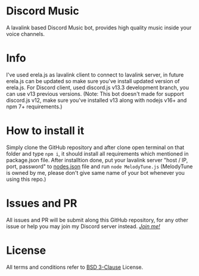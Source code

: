 # Discord Music
A lavalink based Discord Music bot, provides high quality music inside your voice channels.

# Info
I've used erela.js as lavalink client to connect to lavalink server, in future erela.js can be updated so make sure you've install updated version of erela.js. For Discord client, used discord.js v13.3 development branch, you can use v13 previous versions. (Note: This bot doesn't made for support discord.js v12, make sure you've installed v13 along with nodejs v16+ and npm 7+ requirements.)

# How to install it
Simply clone the GitHub repository and after clone open terminal on that folder and type `npm i`, it should install all requirements which mentioned in package.json file. After installtion done, put your lavalink server "host / IP, port, password" to [nodes.json](https://github.com/Dacydl/Discord-Music/blob/main/json/nodes.json) file and run `node MelodyTune.js` (MelodyTune is owned by me, please don't give same name of your bot whenever you using this repo.)

# Issues and PR
All issues and PR will be submit along this GitHub repository, for any other issue or help you may join my Discord server instead. [*Join me!*](https://discord.gg/HrE5b6QXem)

# License
All terms and conditions refer to [BSD 3-Clause](https://github.com/Dacydl/Discord-Music/blob/main/LICENSE) License.
